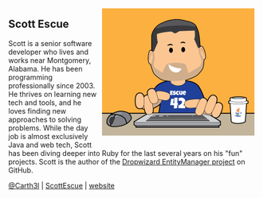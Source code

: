 <img src="images/scott.png" style="float:right; margin:10px;" />

## Scott Escue

Scott is a senior software developer who lives and works near Montgomery, Alabama. He has been programming professionally since 2003. He thrives on learning new tech and tools, and he loves finding new approaches to solving problems. While the day job is almost exclusively Java and web tech, Scott has been diving deeper into Ruby for the last several years on his "fun" projects. Scott is the author of the [Dropwizard EntityManager project](http://scottescue.com/dropwizard-entitymanager/) on GitHub. 

<a href="https://twitter.com/carth3l"><i class="fa fa-twitter"></i> @Carth3l</a> | 
<a href="https://github.com/scottescue"><i class="fa fa-github"></i> ScottEscue</a> |
<a href="http://scottescue.com/" target="_blank"><i class="fa fa-globe"></i> website</a> 

<div style="clear:both;"></div>